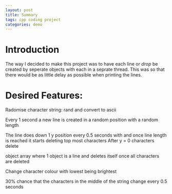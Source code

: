 ```yaml
---
layout: post
title: Summary
tags: cpp coding project
categories: demo
---
```


# Introduction
The way I decided to make this project was to have each line or *drop* be created by seperate objects with each in a seprate thread. This was so that there would be as little delay as possible when printing the lines.

# Desired Features:

Radomise character string:
rand and convert to ascii

Every 1 second a new line is created in a random position with a random length

The line does down 1 y position every 0.5 seconds with and once line length is reached it starts deleting top most characters
After y = 0 characters delete

object array where 1 object is a line and deletes itself once all characters are deleted

Change character colour with lowest being brightest

30% chance that the characters in the middle of the string change every 0.5 seconds


